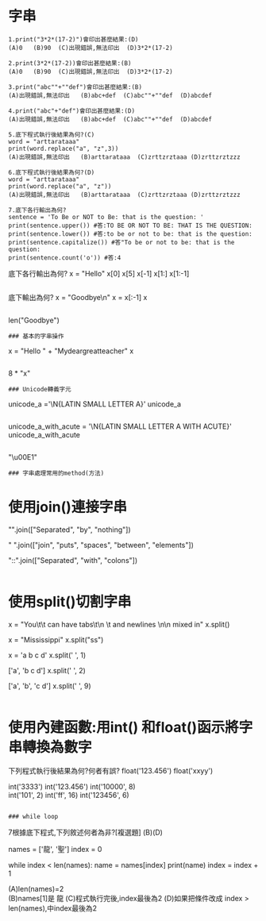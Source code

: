 # 字串

```
1.print("3*2*(17-2)")會印出甚麼結果:(D)
(A)0   (B)90  (C)出現錯誤,無法印出  (D)3*2*(17-2)

2.print(3*2*(17-2))會印出甚麼結果:(B)
(A)0   (B)90  (C)出現錯誤,無法印出  (D)3*2*(17-2)

3.print("abc""+""def")會印出甚麼結果:(B)
(A)出現錯誤,無法印出   (B)abc+def  (C)abc""+""def  (D)abcdef

4.print("abc"+"def")會印出甚麼結果:(D)
(A)出現錯誤,無法印出   (B)abc+def  (C)abc""+""def  (D)abcdef

5.底下程式執行後結果為何?(C)
word = "arttarataaa"
print(word.replace("a", "z",3))
(A)出現錯誤,無法印出   (B)arttarataaa  (C)zrttzrztaaa (D)zrttzrztzzz

6.底下程式執行後結果為何?(D)
word = "arttarataaa"
print(word.replace("a", "z"))
(A)出現錯誤,無法印出   (B)arttarataaa  (C)zrttzrztaaa (D)zrttzrztzzz

7.底下各行輸出為何?
sentence = 'To Be or NOT to Be: that is the question: '
print(sentence.upper()) #答:TO BE OR NOT TO BE: THAT IS THE QUESTION: 
print(sentence.lower()) #答:to be or not to be: that is the question: 
print(sentence.capitalize()) #答"To be or not to be: that is the question: 
print(sentence.count('o')) #答:4
```
底下各行輸出為何?
x = "Hello"
x[0]
x[5]
x[-1]
x[1:]
x[1:-1]
```
```
底下輸出為何?
x = "Goodbye\n"
x = x[:-1]
x
```
```
len("Goodbye")
```
### 基本的字串操作
```
x = "Hello " + "Mydeargreatteacher"
x
```
```
8 * "x"
```
### Unicode轉義字元
```
unicode_a ='\N{LATIN SMALL LETTER A}'
unicode_a
```
```
unicode_a_with_acute = '\N{LATIN SMALL LETTER A WITH ACUTE}'      
unicode_a_with_acute
```
```
"\u00E1"
```
### 字串處理常用的method(方法)
```
# 使用join()連接字串
"".join(["Separated", "by", "nothing"])

" ".join(["join", "puts", "spaces", "between", "elements"])

"::".join(["Separated", "with", "colons"])
```
```
# 使用split()切割字串
x = "You\t\t can have tabs\t\n \t and newlines \n\n mixed in"
x.split()

x = "Mississippi"
x.split("ss")

x = 'a b c d'
x.split(' ', 1)

['a', 'b c d']
x.split(' ', 2)

['a', 'b', 'c d']
x.split(' ', 9)
```
```
# 使用內建函數:用int() 和float()函示將字串轉換為數字

下列程式執行後結果為何?何者有誤?
float('123.456')
float('xxyy') 

int('3333')
int('123.456') 
int('10000', 8)             
int('101', 2)
int('ff', 16)
int('123456', 6)   
```

### while loop
```
7根據底下程式,下列敘述何者為非?[複選題] (B)(D)

names = ['龍', '聖']
index = 0

while index < len(names):
    name = names[index]
    print(name)
    index = index + 1
    
(A)len(names)=2  
(B)names[1]是 龍 
(C)程式執行完後,index最後為2
(D)如果把條件改成 index > len(names),中index最後為2
```
